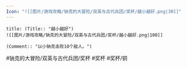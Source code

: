 ```yaml
---
Icon: "![[图片/游戏攻略/钠克的大冒险/双英与古代兵团/奖杯/越小越好.png|30]]"
---
```

```ad-common-bronze-trophy
title: (Title:: "越小越好")
![[图片/游戏攻略/钠克的大冒险/双英与古代兵团/奖杯/越小越好.png|100]]

(Comment:: "以小钠克击败10个敌人。")
```

#钠克的大冒险/双英与古代兵团/奖杯 #奖杯 #奖杯/铜
